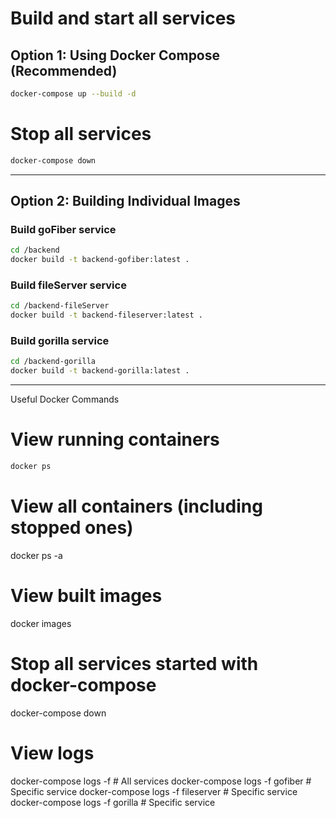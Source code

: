 # Build and start all services
## Option 1: Using Docker Compose (Recommended)

```bash
docker-compose up --build -d
```

# Stop all services
```bash
docker-compose down
```

__________________________________________________________
## Option 2: Building Individual Images
### Build goFiber service
```bash
cd /backend
docker build -t backend-gofiber:latest .
```

### Build fileServer service
```bash
cd /backend-fileServer
docker build -t backend-fileserver:latest .
```

### Build gorilla service
```bash
cd /backend-gorilla
docker build -t backend-gorilla:latest .
```
__________________________________________________________

Useful Docker Commands
# View running containers
```bash
docker ps
```

# View all containers (including stopped ones)
docker ps -a

# View built images
docker images

# Stop all services started with docker-compose
docker-compose down

# View logs
docker-compose logs -f                  # All services
docker-compose logs -f gofiber          # Specific service
docker-compose logs -f fileserver       # Specific service
docker-compose logs -f gorilla          # Specific service

